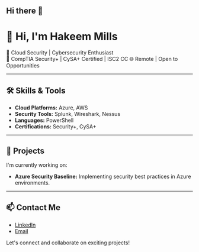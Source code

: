 ## Hi there 👋
# 👋 Hi, I'm Hakeem Mills

🔐 Cloud Security | Cybersecurity Enthusiast  
📜 CompTIA Security+ | CySA+ Certified | ISC2 CC
🌐 Remote | Open to Opportunities

---

## 🛠️ Skills & Tools

- **Cloud Platforms:** Azure, AWS
- **Security Tools:** Splunk, Wireshark, Nessus
- **Languages:** PowerShell
- **Certifications:** Security+, CySA+

---

## 📂 Projects

I'm currently working on:

- **Azure Security Baseline:** Implementing security best practices in Azure environments.

---

## 📫 Contact Me

- [LinkedIn](https://www.linkedin.com/in/hakeem-mills/)
- [Email](Mills.t.hakeem@gmail.com)

Let's connect and collaborate on exciting projects!
